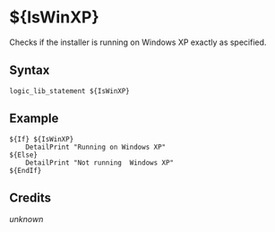 # ${IsWinXP}

Checks if the installer is running on Windows XP exactly as specified.

## Syntax

    logic_lib_statement ${IsWinXP}

## Example

    ${If} ${IsWinXP}
        DetailPrint "Running on Windows XP"
    ${Else}
        DetailPrint "Not running  Windows XP"
    ${EndIf}

## Credits

*unknown*
